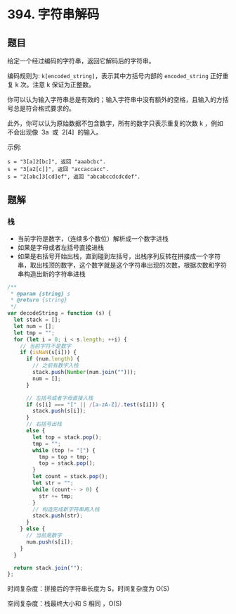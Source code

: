 # 394. 字符串解码

## 题目

给定一个经过编码的字符串，返回它解码后的字符串。

编码规则为: `k[encoded_string]`，表示其中方括号内部的 `encoded_string` 正好重复 k 次。注意 k 保证为正整数。

你可以认为输入字符串总是有效的；输入字符串中没有额外的空格，且输入的方括号总是符合格式要求的。

此外，你可以认为原始数据不包含数字，所有的数字只表示重复的次数 k ，例如不会出现像  3a  或  2[4]  的输入。

示例:

```auto
s = "3[a]2[bc]", 返回 "aaabcbc".
s = "3[a2[c]]", 返回 "accaccacc".
s = "2[abc]3[cd]ef", 返回 "abcabccdcdcdef".
```

## 题解

### 栈

- 当前字符是数字，（连续多个数位）解析成一个数字进栈
- 如果是字母或者左括号直接进栈
- 如果是右括号开始出栈，直到碰到左括号，出栈序列反转在拼接成一个字符串，取出栈顶的数字，这个数字就是这个字符串出现的次数，根据次数和字符串构造出新的字符串进栈

```JavaScript
/**
 * @param {string} s
 * @return {string}
 */
var decodeString = function (s) {
  let stack = [];
  let num = [];
  let tmp = "";
  for (let i = 0; i < s.length; ++i) {
    // 当前字符不是数字
    if (isNaN(s[i])) {
      if (num.length) {
        // 之前有数字入栈
        stack.push(Number(num.join("")));
        num = [];
      }

      // 左括号或者字母直接入栈
      if (s[i] === "[" || /[a-zA-Z]/.test(s[i])) {
        stack.push(s[i]);
      }
      // 右括号出栈
      else {
        let top = stack.pop();
        tmp = "";
        while (top != "[") {
          tmp = top + tmp;
          top = stack.pop();
        }
        let count = stack.pop();
        let str = "";
        while (count-- > 0) {
          str += tmp;
        }
        // 构造完成新字符串再入栈
        stack.push(str);
      }
    } else {
      // 当前是数字
      num.push(s[i]);
    }
  }

  return stack.join("");
};

```

时间复杂度：拼接后的字符串长度为 S，时间复杂度为 O(S)

空间复杂度：栈最终大小和 S 相同 ，O(S)
